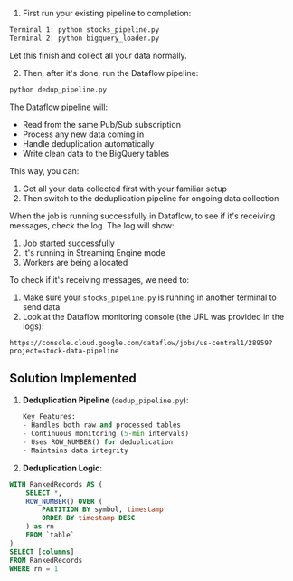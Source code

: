 1. First run your existing pipeline to completion:

```bash
Terminal 1: python stocks_pipeline.py
Terminal 2: python bigquery_loader.py
```

Let this finish and collect all your data normally.

2. Then, after it's done, run the Dataflow pipeline:

```bash
python dedup_pipeline.py
```

The Dataflow pipeline will:

- Read from the same Pub/Sub subscription
- Process any new data coming in
- Handle deduplication automatically
- Write clean data to the BigQuery tables

This way, you can:

1. Get all your data collected first with your familiar setup
2. Then switch to the deduplication pipeline for ongoing data collection

When the job is running successfully in Dataflow, to see if it's receiving messages, check the log. The log will show:

1. Job started successfully
2. It's running in Streaming Engine mode
3. Workers are being allocated

To check if it's receiving messages, we need to:

1. Make sure your `stocks_pipeline.py` is running in another terminal to send data
2. Look at the Dataflow monitoring console (the URL was provided in the logs):

```
https://console.cloud.google.com/dataflow/jobs/us-central1/28959?project=stock-data-pipeline
```

## Solution Implemented

1. **Deduplication Pipeline** (`dedup_pipeline.py`):

   ```python
   Key Features:
   - Handles both raw and processed tables
   - Continuous monitoring (5-min intervals)
   - Uses ROW_NUMBER() for deduplication
   - Maintains data integrity
   ```

2. **Deduplication Logic**:

```sql
WITH RankedRecords AS (
    SELECT *,
    ROW_NUMBER() OVER (
        PARTITION BY symbol, timestamp
        ORDER BY timestamp DESC
    ) as rn
    FROM `table`
)
SELECT [columns]
FROM RankedRecords
WHERE rn = 1
```
